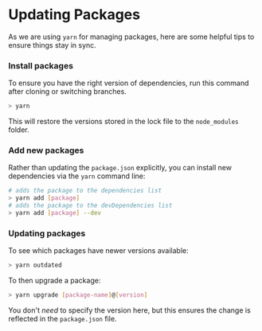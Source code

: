 # Updating Packages

As we are using `yarn` for managing packages, here are some helpful tips to ensure things stay in sync.

### Install packages

To ensure you have the right version of dependencies, run this command after
cloning or switching branches.

```sh
> yarn
```

This will restore the versions stored in the lock file to the `node_modules`
folder.

### Add new packages

Rather than updating the `package.json` explicitly, you can install new
dependencies via the `yarn` command line:

```sh
# adds the package to the dependencies list
> yarn add [package]
# adds the package to the devDependencies list
> yarn add [package] --dev
```

### Updating packages

To see which packages have newer versions available:

```sh
> yarn outdated
```

To then upgrade a package:

```sh
> yarn upgrade [package-name]@[version]
```

You don't _need_ to specify the version here, but this ensures the change is
reflected in the `package.json` file.